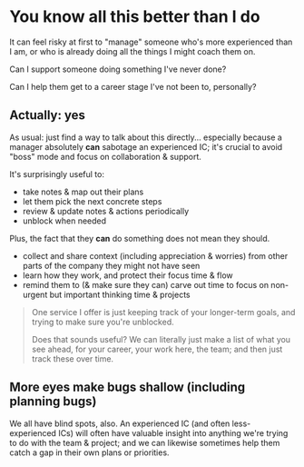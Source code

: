 # You know all this better than I do

It can feel risky at first to "manage" someone who's more experienced than I am, or who is already doing all the things I might coach them on.

Can I support someone doing something I've never done?

Can I help them get to a career stage I've not been to, personally?

## Actually: yes

As usual: just find a way to talk about this directly... especially because a manager absolutely **can** sabotage an experienced IC; it's crucial to avoid "boss" mode and focus on collaboration & support.

It's surprisingly useful to:

- take notes & map out their plans
- let them pick the next concrete steps
- review & update notes & actions periodically
- unblock when needed

Plus, the fact that they **can** do something does not mean they should.

- collect and share context (including appreciation & worries) from other parts of the company they might not have seen
- learn how they work, and protect their focus time & flow
- remind them to (& make sure they can) carve out time to focus on non-urgent but important thinking time & projects

> One service I offer is just keeping track of your longer-term goals, and trying to make sure you're unblocked.
>
> Does that sounds useful? We can literally just make a list of what you see ahead, for your career, your work here, the team;
> and then just track these over time.

## More eyes make bugs shallow (including planning bugs)

We all have blind spots, also. An experienced IC (and often less-experienced ICs) will often have valuable insight into anything we're trying to do with the team & project; and we can likewise sometimes help them catch a gap in their own plans or priorities.
